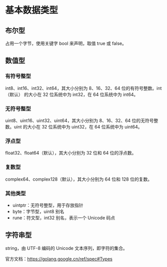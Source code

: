 # 基本数据类型

## 布尔型

占用一个字节，使用关键字 bool 来声明，取值 true 或 false。

## 数值型

### 有符号整型

int8、int16、int32、int64，其大小分别为 8、16、32、64 位的有符号整数。int（默认） 的大小在 32 位系统中为 int32，在 64 位系统中为 int64。

### 无符号整型

uint8、uint16、uint32、uint64，其大小分别为 8、16、32、64 位的无符号整数。uint 的大小在 32 位系统中为 uint32，在 64 位系统中为 uint64。

### 浮点型

float32、float64（默认），其大小分别为 32 位和 64 位的浮点数。

### 复数型

complex64、complex128（默认），其大小分别为 64 位和 128 位的复数。

### 其他类型

- uintptr：无符号整型，用于存放指针
- byte：字节型，uint8 别名
- rune：符文型，int32 别名，表示一个 Unicode 码点

## 字符串型

string，由 UTF-8 编码的 Unicode 文本序列，即字符的集合。

官方文档：https://golang.google.cn/ref/spec#Types
